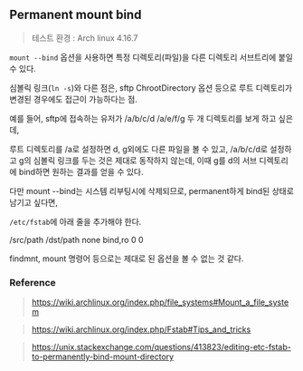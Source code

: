 ## Permanent mount bind

> 테스트 환경 : Arch linux 4.16.7


`mount --bind` 옵션을 사용하면 특정 디렉토리(파일)을 다른 디렉토리 서브트리에 붙일 수 있다.

심볼릭 링크(`ln -s`)와 다른 점은, sftp ChrootDirectory 옵션 등으로 루트 디렉토리가 변경된 경우에도 접근이 가능하다는 점.

예를 들어, sftp에 접속하는 유저가 /a/b/c/d /a/e/f/g 두 개 디렉토리를 보게 하고 싶은데,

루트 디렉토리를 /a로 설정하면 d, g외에도 다른 파일을 볼 수 있고, /a/b/c/d로 설정하고 g의 심볼릭 링크를 두는 것은 제대로 동작하지 않는데,
이때 g를 d의 서브 디렉토리에 bind하면 원하는 결과를 얻을 수 있다.

다만 mount --bind는 시스템 리부팅시에 삭제되므로, permanent하게 bind된 상태로 남기고 싶다면,

`/etc/fstab`에 아래 줄을 추가해야 한다.

/src/path   /dst/path   none    bind,ro 0 0

findmnt, mount 명령어 등으로는 제대로 된 옵션을 볼 수 없는 것 같다.


### Reference

> https://wiki.archlinux.org/index.php/file_systems#Mount_a_file_system

> https://wiki.archlinux.org/index.php/Fstab#Tips_and_tricks

> https://unix.stackexchange.com/questions/413823/editing-etc-fstab-to-permanently-bind-mount-directory
